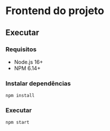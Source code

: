 # Frontend do projeto

## Executar

### Requisitos

- Node.js 16+
- NPM 6.14+

### Instalar dependências

```
npm install
```

### Executar

```
npm start
```
